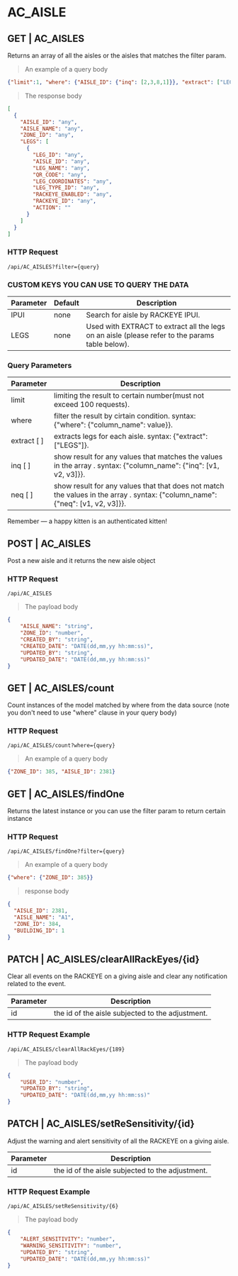 # AC_AISLE
## GET | AC_AISLES
Returns an array of all the aisles or the aisles that matches the filter param.

> An example of a query body

```json 
{"limit":1, "where": {"AISLE_ID": {"inq": [2,3,8,1]}}, "extract": ["LEGS"]}

```
> The response body

```json
[
  {
    "AISLE_ID": "any",
    "AISLE_NAME": "any",
    "ZONE_ID": "any",
    "LEGS": [
      {
        "LEG_ID": "any",
        "AISLE_ID": "any",
        "LEG_NAME": "any",
        "QR_CODE": "any",
        "LEG_COORDINATES": "any",
        "LEG_TYPE_ID": "any",
        "RACKEYE_ENABLED": "any",
        "RACKEYE_ID": "any",
        "ACTION": ""
      }
    ]
  }
]
```

### HTTP Request

`/api/AC_AISLES?filter={query}`

### CUSTOM KEYS YOU CAN USE TO QUERY THE DATA
Parameter | Default | Description
--------- | ------- | -----------
IPUI | none | Search for aisle by RACKEYE IPUI.
LEGS | none | Used with EXTRACT to extract all the legs on an aisle (please refer to the params table below).

### Query Parameters

Parameter | Description
--------- | -----------
limit | limiting the result to certain number(must not exceed 100 requests).
where | 	filter the result by cirtain condition. syntax: {"where": {"column_name": value}}.
extract [ ]| extracts legs for each aisle. syntax: {"extract":["LEGS"]}.
inq [ ]| show result for any values that matches the values in the array . syntax: {"column_name": {"inq": [v1, v2, v3]}}.
neq [ ]| show result for any values that that does not match the values in the array . syntax: {"column_name": {"neq": [v1, v2, v3]}}.


<aside class="success">
Remember — a happy kitten is an authenticated kitten!
</aside>

## POST | AC_AISLES
Post a new aisle and it returns the new aisle object

### HTTP Request

`/api/AC_AISLES`

> The payload body

```json
{
    "AISLE_NAME": "string",
    "ZONE_ID": "number",
    "CREATED_BY": "string",
    "CREATED_DATE": "DATE(dd,mm,yy hh:mm:ss)",
    "UPDATED_BY": "string",
    "UPDATED_DATE": "DATE(dd,mm,yy hh:mm:ss)"
}
```
## GET | AC_AISLES/count
Count instances of the model matched by where from the data source (note you don't need to use "where" clause in your query body)

### HTTP Request

`/api/AC_AISLES/count?where={query}`

> An example of a query body

```json 
{"ZONE_ID": 385, "AISLE_ID": 2381}

```

## GET | AC_AISLES/findOne
Returns the latest instance or you can use the filter param to return certain instance

### HTTP Request

`/api/AC_AISLES/findOne?filter={query}`

> An example of a query body

```json 
{"where": {"ZONE_ID": 385}}

```

> response body

```json
{
  "AISLE_ID": 2381,
  "AISLE_NAME": "A1",
  "ZONE_ID": 384,
  "BUILDING_ID": 1
}
```
## PATCH | AC_AISLES/clearAllRackEyes/{id}
Clear all events on the RACKEYE on a giving aisle and clear any notification related to the event.

Parameter | Description
--------- | -----------
id | the id of the aisle subjected to the adjustment.

 
### HTTP Request Example
`/api/AC_AISLES/clearAllRackEyes/{189}`  
> The payload body  

```json
{
    "USER_ID": "number",
    "UPDATED_BY": "string",
    "UPDATED_DATE": "DATE(dd,mm,yy hh:mm:ss)"
}
```
## PATCH | AC_AISLES/setReSensitivity/{id}
Adjust the warning and alert sensitivity of all the RACKEYE on a giving aisle.

Parameter | Description
--------- | -----------
id | the id of the aisle subjected to the adjustment.

 
### HTTP Request Example
`/api/AC_AISLES/setReSensitivity/{6}`  
> The payload body  

```json
{
    "ALERT_SENSITIVITY": "number",
    "WARNING_SENSITIVITY": "number",
    "UPDATED_BY": "string",
    "UPDATED_DATE": "DATE(dd,mm,yy hh:mm:ss)"
}
```